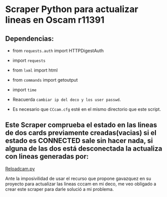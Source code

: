 # Scraper Python para actualizar lineas en Oscam r11391

## Dependencias:
- from `requests.auth` import HTTPDigestAuth

- import `requests`

- from `lxml` import html

- from `commands` import getoutput

- import `time`

- Reacuerda `cambiar ip del deco y los user passwd`.

- Es necesario que `CCcam.cfg` esté en el mismo directorio que este script.

## Este Scraper comprueba el estado en las lineas de dos cards previamente creadas(vacias) si el estado es CONNECTED sale sin hacer nada, si alguna de las dos está desconectada la actualiza con lineas generadas por: 
[Reloadcam.py](https://github.com/gavazquez/ReloadCam "Gracias a gavazquez por este gran trabajo")

Ante la imposivilidad de usar el recurso que propone gavazquez en su proyecto para actualizar las lineas cccam en mi deco,
me veo obligado a crear este scraper para darle solució a mi problema.
